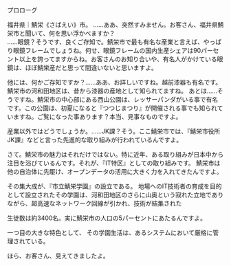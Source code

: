 プロローグ

福井県｜鯖栄《さばえい》市。
……ああ、突然すみません。お客さん、福井県鯖栄市と聞いて、何を思い浮かべますか？  
……眼鏡？そうです、良くご存知で。鯖栄市で最も有名な産業と言えば、やっぱり眼鏡フレームでしょうね。何せ、眼鏡フレームの国内生産シェアは90パーセント以上を誇ってますからね。お客さんのお知り合いや、有名人がかけている眼鏡は、ほぼ鯖栄産だと思って間違いないと思いますよ。

他には、何かご存知ですか？……ああ、お詳しいですね。越前漆器も有名です。鯖栄市の河和田地区は、昔から漆器の産地として知られてますね。
あとは……そうですね。鯖栄市の中心部にある西山公園は、レッサーパンダがいる事で有名です。この公園は、初夏になると『つつじまつり』が開催される事でも知られていますね。ご覧になった事あります？本当、見事なものですよ。

産業以外ではどうでしょうか。……JK課？そう。ここ鯖栄市では、『鯖栄市役所JK課』などと言った先進的な取り組みが行われているんですよ。


さて。鯖栄市の魅力はそれだけではない。特に近年、ある取り組みが日本中から注目を浴びているんです。それが、『IT特区』としての取り組みです。
鯖栄市は他の自治体に先駆け、オープンデータの活用に大きく力を入れてきたんですよ。

その集大成が、『市立鯖栄学園』の設立である。
地場へのIT技術者の育成を目的として設立されたその学園は、河和田地区のさらに山奥という寂れた立地でありながら、超高速なネットワーク回線が引かれ、技術が結集された

生徒数は約3400名。実に鯖栄市の人口の5パーセントにあたるんですよ。

一つ目の大きな特色として、
その学園生活は、あるシステムにおいて厳格に管理されている。




ほら、お客さん、見えてきましたよ。







